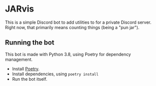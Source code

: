 # JARvis

This is a simple Discord bot to add utilities to for a private Discord server. Right now, that primarily means counting things (being a "pun jar").


## Running the bot

This bot is made with Python 3.8, using Poetry for dependency management.

* Install [Poetry](https://python-poetry.org/).
* Install dependencies, using `poetry install`
* Run the bot itself.
